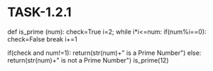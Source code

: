 # TASK-1.2.1
def is_prime (num):
 check=True
 i=2;
 while i*i<=num:
     if(num%i==0):
         check=False
         break
     i+=1

 if(check and num!=1):
    return(str(num)+" is a Prime Number")
 else:
     return(str(num)+" is not a Prime Number")
is_prime(12)
